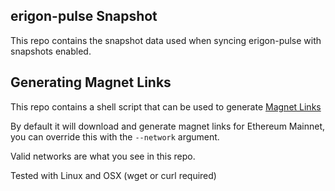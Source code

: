 ## erigon-pulse Snapshot

This repo contains the snapshot data used when syncing erigon-pulse with snapshots enabled.

## Generating Magnet Links

This repo contains a shell script that can be used to generate [Magnet Links](https://en.wikipedia.org/wiki/Magnet_URI_scheme)

By default it will download and generate magnet links for Ethereum Mainnet, you can override this with the `--network` argument.

Valid networks are what you see in this repo.

Tested with Linux and OSX (wget or curl required)
